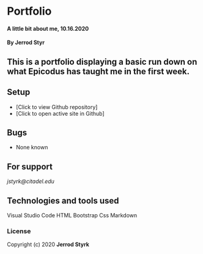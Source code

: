 # **Portfolio**

#### A little bit about me, 10.16.2020

#### **By Jerrod Styr**

## This is a portfolio displaying a basic run down on what Epicodus has taught me in the first week.

## Setup

* [Click to view Github repository]
* [Click to open active site in Github]

## Bugs

* None known

## For support

_jstyrk@citadel.edu_

## Technologies and tools used

Visual Studio Code
HTML
Bootstrap
Css
Markdown

### License

Copyright (c) 2020 **Jerrod Styrk**